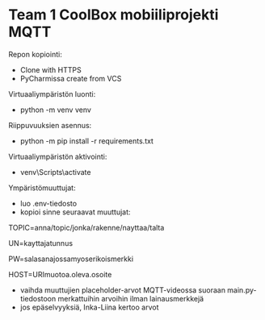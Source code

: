 # Team 1 CoolBox mobiiliprojekti MQTT
Repon kopiointi:
- Clone with HTTPS
- PyCharmissa create from VCS

Virtuaaliympäristön luonti:
- python -m venv venv

Riippuvuuksien asennus:
- python -m pip install -r requirements.txt

Virtuaaliympäristön aktivointi:
- venv\Scripts\activate

Ympäristömuuttujat:

- luo .env-tiedosto
- kopioi sinne seuraavat muuttujat:

TOPIC=anna/topic/jonka/rakenne/nayttaa/talta

UN=kayttajatunnus

PW=salasanajossamyoserikoismerkki

HOST=URImuotoa.oleva.osoite

- vaihda muuttujien placeholder-arvot MQTT-videossa suoraan main.py-tiedostoon merkattuihin arvoihin ilman lainausmerkkejä
- jos epäselvyyksiä, Inka-Liina kertoo arvot